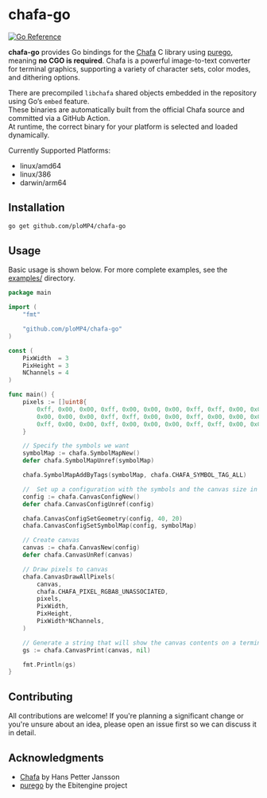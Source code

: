 # chafa-go

[![Go Reference](https://pkg.go.dev/badge/github.com/ploMP4/chafa-go.svg)](https://pkg.go.dev/github.com/ploMP4/chafa-go)

**chafa-go** provides Go bindings for the [Chafa](https://hpjansson.org/chafa/) C library using [purego](https://github.com/ebitengine/purego), meaning **no CGO is required**. Chafa is a powerful image-to-text converter for terminal graphics, supporting a variety of character sets, color modes, and dithering options.

There are precompiled `libchafa` shared objects embedded in the repository using Go’s `embed` feature.  
These binaries are automatically built from the official Chafa source and committed via a GitHub Action.  
At runtime, the correct binary for your platform is selected and loaded dynamically.

Currently Supported Platforms:

- linux/amd64
- linux/386
- darwin/arm64

## Installation

```bash
go get github.com/ploMP4/chafa-go
```

## Usage

Basic usage is shown below. For more complete examples, see the [examples/](./examples/) directory.

```go
package main

import (
	"fmt"

	"github.com/ploMP4/chafa-go"
)

const (
	PixWidth  = 3
	PixHeight = 3
	NChannels = 4
)

func main() {
	pixels := []uint8{
		0xff, 0x00, 0x00, 0xff, 0x00, 0x00, 0x00, 0xff, 0xff, 0x00, 0x00, 0xff,
		0x00, 0x00, 0x00, 0xff, 0xff, 0x00, 0x00, 0xff, 0x00, 0x00, 0x00, 0xff,
		0xff, 0x00, 0x00, 0xff, 0x00, 0x00, 0x00, 0xff, 0xff, 0x00, 0x00, 0xff,
	}

	// Specify the symbols we want
	symbolMap := chafa.SymbolMapNew()
	defer chafa.SymbolMapUnref(symbolMap)

	chafa.SymbolMapAddByTags(symbolMap, chafa.CHAFA_SYMBOL_TAG_ALL)

	//  Set up a configuration with the symbols and the canvas size in characters
	config := chafa.CanvasConfigNew()
	defer chafa.CanvasConfigUnref(config)

	chafa.CanvasConfigSetGeometry(config, 40, 20)
	chafa.CanvasConfigSetSymbolMap(config, symbolMap)

	// Create canvas
	canvas := chafa.CanvasNew(config)
	defer chafa.CanvasUnRef(canvas)

	// Draw pixels to canvas
	chafa.CanvasDrawAllPixels(
		canvas,
		chafa.CHAFA_PIXEL_RGBA8_UNASSOCIATED,
		pixels,
		PixWidth,
		PixHeight,
		PixWidth*NChannels,
	)

	// Generate a string that will show the canvas contents on a terminal
	gs := chafa.CanvasPrint(canvas, nil)

	fmt.Println(gs)
}
```

## Contributing

All contributions are welcome! If you're planning a significant change or you're unsure about an idea, please open an issue first so we can discuss it in detail.

## Acknowledgments

- [Chafa](https://hpjansson.org/chafa/) by Hans Petter Jansson
- [purego](https://github.com/ebitengine/purego) by the Ebitengine project
